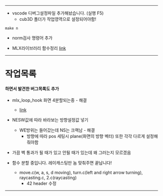 -------------------

+ vscode 디버그설정파일 추가해놨습니다. (실행 F5)
	+ cub3D 폴더가 작업영역으로 설정되어야함!

```
make n
```
+ norm검사 명령어 추가

+ MLX라이브러리 함수정리 [link](https://velog.io/@xhseb/solong-mlxMiniLibX-%ED%95%A8%EC%88%98-%EC%A0%95%EB%A6%AC)

-------------------
# 작업목록
#### 하면서 발견한 버그목록도 추가
+ mlx_loop_hook 화면 4분할되는중 - 해결
	+ [link](https://stdbc.tistory.com/62)


+ NESW값에 따라 바라보는 방향설정값 넣기
	+ WE방위는 들어갔는데 NS는 크랙남 - 해결
		+ 방향에 따라 pos 세팅시 plane(화면의 방향 벡터) 또한 각각 다르게 설정해줘야함

+ 가끔 벽 통과가 될 때가 있고 안될 때가 있는데 왜 그러는지 모르겠음

+ 함수 분할 중입니다. 레이캐스팅만 놈 맞춰주면 끝납니다!
	+ move.c(w, a, s, d moving), turn.c(left and right arrow turning), raycasting.c, 2.c(raycasting)
		+ 42 header 수정
-------------------